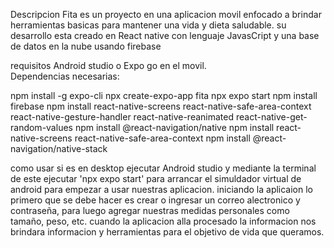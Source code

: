 Descripcion
Fita es un proyecto en una aplicacion movil enfocado a brindar herramientas basicas para mantener una vida y dieta saludable. su desarrollo esta 
creado en React native con lenguaje JavasCript y una base de datos en la nube usando firebase 



requisitos 
Android studio o Expo go en el movil.  
Dependencias necesarias: 

npm install -g expo-cli
npx create-expo-app fita
npx expo start
npm install firebase
npm install react-native-screens react-native-safe-area-context react-native-gesture-handler react-native-reanimated react-native-get-random-values
npm install @react-navigation/native
npm install react-native-screens react-native-safe-area-context
npm install @react-navigation/native-stack



como usar
si es en desktop ejecutar Android studio y mediante la terminal de este ejecutar 'npx expo start' para arrancar el simuldador virtual de android para 
empezar a usar nuestras aplicacion. 
iniciando la aplicaion lo primero que se debe hacer es crear o ingresar un correo alectronico y contraseña, para luego agregar nuestras medidas personales 
como tamaño, peso, etc. 
cuando la aplicacion alla procesado la informacion nos brindara informacion y herramientas para el objetivo de vida que queramos.
